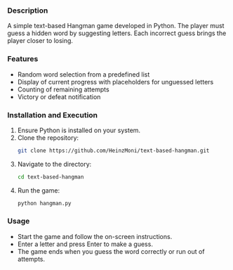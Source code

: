 ### Description
A simple text-based Hangman game developed in Python. The player must guess a hidden word by suggesting letters. Each incorrect guess brings the player closer to losing.

### Features
- Random word selection from a predefined list
- Display of current progress with placeholders for unguessed letters
- Counting of remaining attempts
- Victory or defeat notification

### Installation and Execution
1. Ensure Python is installed on your system.
2. Clone the repository:
   ```bash
   git clone https://github.com/HeinzMoni/text-based-hangman.git
   ```
3. Navigate to the directory:
   ```bash
   cd text-based-hangman
   ```
4. Run the game:
   ```bash
   python hangman.py
   ```

### Usage
- Start the game and follow the on-screen instructions.
- Enter a letter and press Enter to make a guess.
- The game ends when you guess the word correctly or run out of attempts.
